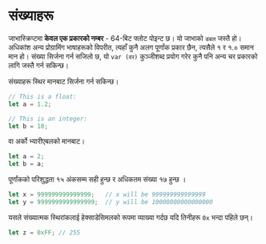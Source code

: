 # संख्याहरू

जाभास्क्रिप्टमा **केवल एक प्रकारको नम्बर** - 64-बिट फ्लोट पोइन्ट छ। यो जाभाको `डबल` जस्तै हो। अधिकांश अन्य प्रोग्रामिंग भाषाहरूको विपरीत, त्यहाँ कुनै अलग पूर्णांक प्रकार छैन, त्यसैले १ र १.० समान मान हो। संख्या सिर्जना गर्न सजिलो छ, यो `var (वर)` कुञ्जीशब्द प्रयोग गरेर कुनै पनि अन्य चर प्रकारको लागि जस्तै गर्न सकिन्छ।

संख्याहरू स्थिर मानबाट सिर्जना गर्न सकिन्छ।

```javascript
// This is a float:
let a = 1.2;

// This is an integer:
let b = 10;
```
वा अर्को भ्यारीएबलको मानबाट।

```javascript
let a = 2;
let b = a;
```

पूर्णांकको परिशुद्धता १५ अंकसम्म सही हुन्छ र अधिकतम संख्या १७ हुन्छ ।

```javascript
let x = 999999999999999;   // x will be 999999999999999
let y = 9999999999999999;  // y will be 10000000000000000
```

यसले संख्यात्मक स्थिरांकलाई हेक्साडेसिमलको रूपमा व्याख्या गर्दछ यदि तिनीहरू `0x` भन्दा पहिले छन्।

```javascript
let z = 0xFF; // 255
```

